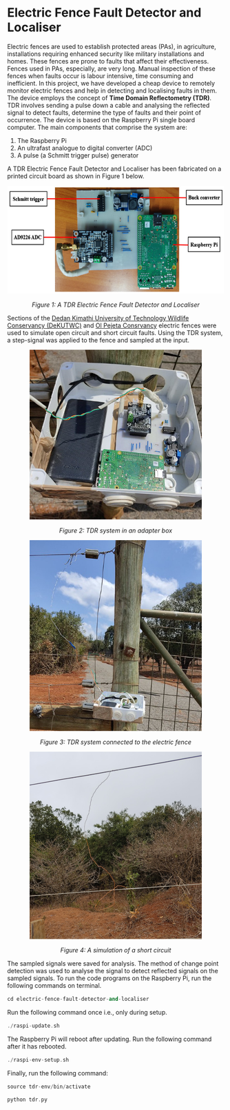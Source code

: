# Electric Fence Fault Detector and Localiser

Electric fences are used to establish protected areas (PAs), in agriculture, installations requiring enhanced security like military installations and homes. These fences are prone to faults that affect their effectiveness. Fences used in PAs, especially, are very long. Manual inspection of these fences when faults occur is labour intensive, time consuming and inefficient. In this project, we have developed a cheap device to remotely monitor electric fences and help in detecting and localising faults in them. The device employs the concept of **Time Domain Reflectometry (TDR)**. TDR involves sending a pulse down a cable and analysing the reflected signal to detect faults, determine the type of faults and their point of occurrence. The device is based on the Raspberry Pi single board computer. The main components that comprise the system are:
1. The Raspberry Pi
2. An ultrafast analogue to digital converter (ADC)
3. A pulse (a Schmitt trigger pulse) generator

A TDR Electric Fence Fault Detector and Localiser has been fabricated on a printed circuit board as shown in Figure 1 below.


<p align="center">
  <img width="600" height="250" src="./images/labeled-tdr-system.jpg"> 
</p>

<p align="center"> 
  <em>Figure 1: A TDR Electric Fence Fault Detector and Localiser</em>
</p>

Sections of the [Dedan Kimathi University of Technology Wildlife Conservancy (DeKUTWC)](https://conservancy.dkut.ac.ke/) and [Ol Pejeta Consrvancy](https://www.olpejetaconservancy.org/) electric fences were used to simulate open circuit and short circuit faults. Using the TDR system, a step-signal was applied to the fence and sampled at the input.

<p align="center">
  <img width="400" height="393" src="./images/tdr-system-adapter-box.jpg"> 
</p>

<p align="center"> 
  <em>Figure 2: TDR system in an adapter box</em>
</p>


<p align="center">
  <img width="400" height="442" src="./images/tdr-system-connected-to-fence.jpg"> 
</p>

<p align="center"> 
  <em>Figure 3: TDR system connected to the electric fence</em>
</p>


<p align="center">
  <img width="400" height="434" src="./images/short-circuit.jpg"> 
</p>

<p align="center"> 
  <em>Figure 4: A simulation of a short circuit</em>
</p>

The sampled signals were saved for analysis. The method of change point detection was used to analyse the signal to detect reflected signals on the sampled signals. To run the code programs on the Raspberry Pi, run the following commands on terminal.

 ```cpp
cd electric-fence-fault-detector-and-localiser
```

Run the following command once i.e., only during setup.

```cpp
./raspi-update.sh
```
The Raspberry Pi will reboot after updating. Run the following command after it has rebooted.

```cpp
./raspi-env-setup.sh
```

Finally, run the following command:

```cpp
source tdr-env/bin/activate
```

```cpp
python tdr.py
```
